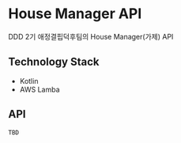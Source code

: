 # House Manager API

DDD 2기 애정결핍덕후팀의 House Manager(가제) API

## Technology Stack

- Kotlin
- AWS Lamba

## API

`TBD`
